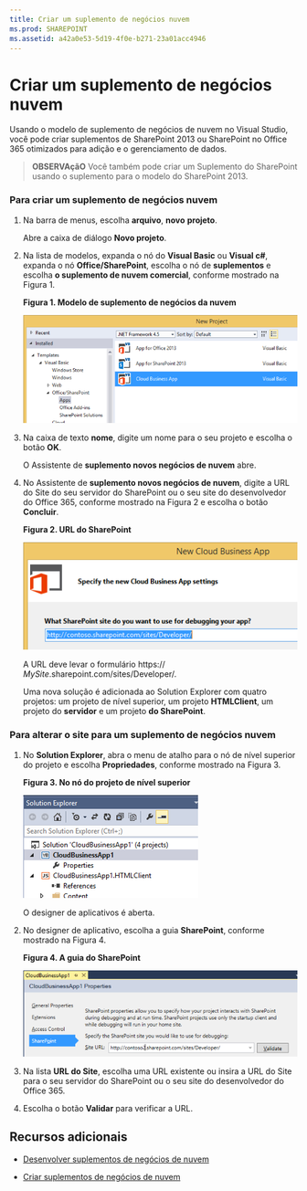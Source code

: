 ```yaml
---
title: Criar um suplemento de negócios nuvem
ms.prod: SHAREPOINT
ms.assetid: a42a0e53-5d19-4f0e-b271-23a01acc4946
---
```



# Criar um suplemento de negócios nuvem
Usando o modelo de suplemento de negócios de nuvem no Visual Studio, você pode criar suplementos de SharePoint 2013 ou SharePoint no Office 365 otimizados para adição e o gerenciamento de dados.
> **OBSERVAçãO**
> Você também pode criar um Suplemento do SharePoint usando o suplemento para o modelo do SharePoint 2013.
  
    
    


### Para criar um suplemento de negócios nuvem


1. Na barra de menus, escolha **arquivo**, **novo** **projeto**.
    
    Abre a caixa de diálogo **Novo projeto**.
    
  
2. Na lista de modelos, expanda o nó do **Visual Basic** ou **Visual c#**, expanda o nó **Office/SharePoint**, escolha o nó de **suplementos** e escolha **o suplemento de nuvem comercial**, conforme mostrado na Figura 1.
    
   **Figura 1. Modelo de suplemento de negócios da nuvem**

  

     ![Template for creating a Cloud Business App](images/CloudBusinessApptemplate.PNG)
  

  

  
3. Na caixa de texto **nome**, digite um nome para o seu projeto e escolha o botão **OK**.
    
    O Assistente de **suplemento novos negócios de nuvem** abre.
    
  
4. No Assistente de **suplemento novos negócios de nuvem**, digite a URL do Site do seu servidor do SharePoint ou o seu site do desenvolvedor do Office 365, conforme mostrado na Figura 2 e escolha o botão **Concluir**.
    
   **Figura 2. URL do SharePoint**

  

     ![SharePoint URL](images/SiteURL.PNG)
  

    A URL deve levar o formulário https://  _MySite_.sharepoint.com/sites/Developer/.
    
    Uma nova solução é adicionada ao Solution Explorer com quatro projetos: um projeto de nível superior, um projeto **HTMLClient**, um projeto do **servidor** e um projeto **do SharePoint**.
    
  

### Para alterar o site para um suplemento de negócios nuvem


1. No **Solution Explorer**, abra o menu de atalho para o nó de nível superior do projeto e escolha **Propriedades**, conforme mostrado na Figura 3.
    
   **Figura 3. No nó do projeto de nível superior**

  

     ![The top level project node](images/Top-levelprojectnode.PNG)
  

    O designer de aplicativos é aberta.
    
  
2. No designer de aplicativo, escolha a guia **SharePoint**, conforme mostrado na Figura 4.
    
   **Figura 4. A guia do SharePoint**

  

     ![The SharePoint properties tab](images/SharePointtab.PNG)
  

  

  
3. Na lista **URL do Site**, escolha uma URL existente ou insira a URL do Site para o seu servidor do SharePoint ou o seu site do desenvolvedor do Office 365.
    
  
4. Escolha o botão **Validar** para verificar a URL.
    
  

## Recursos adicionais
<a name="bk_addresources"> </a>


-  [Desenvolver suplementos de negócios de nuvem](develop-cloud-business-add-ins.md)
    
  
-  [Criar suplementos de negócios de nuvem](create-cloud-business-add-ins.md)
    
  

